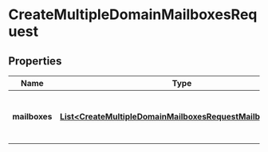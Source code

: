 

# CreateMultipleDomainMailboxesRequest


## Properties

| Name | Type | Description | Notes |
|------------ | ------------- | ------------- | -------------|
|**mailboxes** | [**List&lt;CreateMultipleDomainMailboxesRequestMailboxesInner&gt;**](CreateMultipleDomainMailboxesRequestMailboxesInner.md) | Массив объектов с данными почтовых ящиков |  |



